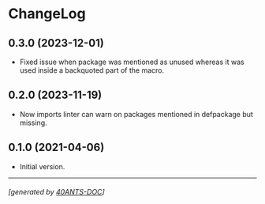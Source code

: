 <a id="x-2840ANTS-LINTER-DOCS-2FCHANGELOG-3A-40CHANGELOG-2040ANTS-DOC-2FLOCATIVES-3ASECTION-29"></a>

# ChangeLog

<a id="x-2840ANTS-LINTER-DOCS-2FCHANGELOG-3A-3A-7C0-2E3-2E0-7C-2040ANTS-DOC-2FLOCATIVES-3ASECTION-29"></a>

## 0.3.0 (2023-12-01)

* Fixed issue when package was mentioned as unused whereas it was used inside a backquoted part of the macro.

<a id="x-2840ANTS-LINTER-DOCS-2FCHANGELOG-3A-3A-7C0-2E2-2E0-7C-2040ANTS-DOC-2FLOCATIVES-3ASECTION-29"></a>

## 0.2.0 (2023-11-19)

* Now imports linter can warn on packages mentioned in defpackage but missing.

<a id="x-2840ANTS-LINTER-DOCS-2FCHANGELOG-3A-3A-7C0-2E1-2E0-7C-2040ANTS-DOC-2FLOCATIVES-3ASECTION-29"></a>

## 0.1.0 (2021-04-06)

* Initial version.


* * *
###### [generated by [40ANTS-DOC](https://40ants.com/doc/)]
